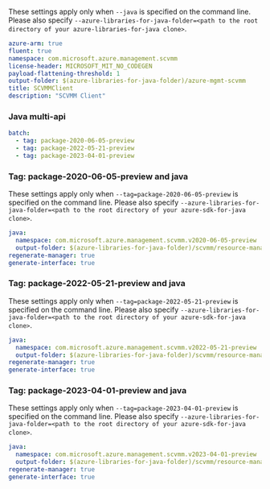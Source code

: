 
These settings apply only when `--java` is specified on the command line.
Please also specify `--azure-libraries-for-java-folder=<path to the root directory of your azure-libraries-for-java clone>`.

``` yaml $(java)
azure-arm: true
fluent: true
namespace: com.microsoft.azure.management.scvmm
license-header: MICROSOFT_MIT_NO_CODEGEN
payload-flattening-threshold: 1
output-folder: $(azure-libraries-for-java-folder)/azure-mgmt-scvmm
title: SCVMMClient
description: "SCVMM Client"
```

### Java multi-api

``` yaml $(java) && $(multiapi)
batch:
  - tag: package-2020-06-05-preview
  - tag: package-2022-05-21-preview
  - tag: package-2023-04-01-preview
```

### Tag: package-2020-06-05-preview and java

These settings apply only when `--tag=package-2020-06-05-preview` is specified on the command line.
Please also specify `--azure-libraries-for-java-folder=<path to the root directory of your azure-sdk-for-java clone>`.

``` yaml $(tag) == 'package-2020-06-05-preview' && $(java) && $(multiapi)
java:
  namespace: com.microsoft.azure.management.scvmm.v2020-06-05-preview
  output-folder: $(azure-libraries-for-java-folder)/scvmm/resource-manager/v2020-06-05-preview
regenerate-manager: true
generate-interface: true
```
### Tag: package-2022-05-21-preview and java

These settings apply only when `--tag=package-2022-05-21-preview` is specified on the command line.
Please also specify `--azure-libraries-for-java-folder=<path to the root directory of your azure-sdk-for-java clone>`.

``` yaml $(tag) == 'package-2022-05-21-preview' && $(java) && $(multiapi)
java:
  namespace: com.microsoft.azure.management.scvmm.v2022-05-21-preview
  output-folder: $(azure-libraries-for-java-folder)/scvmm/resource-manager/v2022-05-21-preview
regenerate-manager: true
generate-interface: true
```
### Tag: package-2023-04-01-preview and java

These settings apply only when `--tag=package-2023-04-01-preview` is specified on the command line.
Please also specify `--azure-libraries-for-java-folder=<path to the root directory of your azure-sdk-for-java clone>`.

``` yaml $(tag) == 'package-2023-04-01-preview' && $(java) && $(multiapi)
java:
  namespace: com.microsoft.azure.management.scvmm.v2023-04-01-preview
  output-folder: $(azure-libraries-for-java-folder)/scvmm/resource-manager/v2023-04-01-preview
regenerate-manager: true
generate-interface: true
```